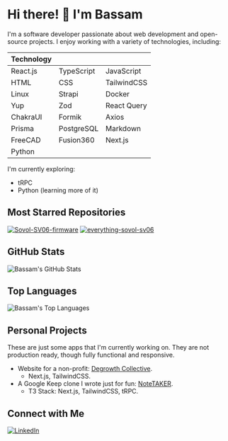 # Hi there! 👋 I'm Bassam

I'm a software developer passionate about web development and open-source projects. I enjoy working with a variety of technologies, including:

| Technology |            |             |
| ---------- | ---------- | ----------- |
| React.js   | TypeScript | JavaScript  |
| HTML       | CSS        | TailwindCSS |
| Linux      | Strapi     | Docker      |
| Yup        | Zod        | React Query |
| ChakraUI   | Formik     | Axios       |
| Prisma     | PostgreSQL | Markdown    |
| FreeCAD    | Fusion360  | Next.js     |
| Python     |            |             |

I'm currently exploring:

- tRPC
- Python (learning more of it)

## Most Starred Repositories

[![Sovol-SV06-firmware](https://github-readme-stats-iota-lyart.vercel.app/api/pin/?username=bassamanator&repo=Sovol-SV06-firmware&theme=panda)](https://github.com/bassamanator/Sovol-SV06-firmware)
[![everything-sovol-sv06](https://github-readme-stats-iota-lyart.vercel.app/api/pin/?username=bassamanator&repo=everything-sovol-sv06&theme=panda)](https://github.com/bassamanator/everything-sovol-sv06)

## GitHub Stats

![Bassam's GitHub Stats](https://github-readme-stats-iota-lyart.vercel.app/api?username=bassamanator&show_icons=true&theme=panda)

## Top Languages

![Bassam's Top Languages](https://github-readme-stats-iota-lyart.vercel.app/api/top-langs/?username=bassamanator&theme=panda)

## Personal Projects

These are just some apps that I'm currently working on. They are not production ready, though fully functional and responsive.

- Website for a non-profit: [Degrowth Collective](https://landing-page-v2-delta.vercel.app/).
  - Next.js, TailwindCSS.
- A Google Keep clone I wrote just for fun: [NoteTAKER](https://keep-clone-puce.vercel.app/).
  - T3 Stack: Next.js, TailwindCSS, tRPC.

## Connect with Me

[![LinkedIn](https://img.shields.io/badge/LinkedIn-Profile-informational?style=flat-square&logo=linkedin&logoColor=white&color=blue)](https://www.linkedin.com/in/bassam-husain-93b3591a3)

<!-- [![Portfolio](https://img.shields.io/badge/Portfolio-Website-informational?style=flat-square&logo=dev.to&logoColor=white&color=black)](https://your-portfolio-website.com) -->
